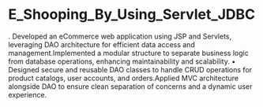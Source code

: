 # E_Shooping_By_Using_Servlet_JDBC
. Developed an eCommerce web application using JSP and Servlets, leveraging DAO architecture for efficient data
access and management.Implemented a modular structure to separate business logic from database operations,
enhancing maintainability and scalability.
• Designed secure and reusable DAO classes to handle CRUD operations for product catalogs, user accounts, and
orders.Applied MVC architecture alongside DAO to ensure clean separation of concerns and a dynamic user
experience.
